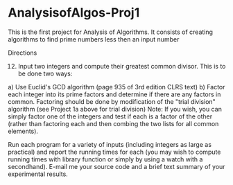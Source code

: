 # AnalysisofAlgos-Proj1
This is the first project for Analysis of Algorithms. It consists of creating algorithms to find prime numbers less then an input number


Directions

12. Input two integers and compute their greatest common
divisor. This is to be done two ways:

a) Use Euclid's GCD algorithm (page 935 of 3rd edition CLRS text)
b) Factor each integer into its prime factors
   and determine if there are any factors in common.
   Factoring should be done by modification of the
   "trial division" algorithm (see Project 1a above for trial division)
   Note: If you wish, you can simply factor one of the integers and test 
if each is a factor of the other (rather than factoring each and then 
combing the two lists for all common elements).

Run each program for a variety of inputs (including integers as large as 
practical) and report the running times for each (you may wish to compute 
running times with library function or simply by using a watch with a 
secondhand). E-mail me your source code and a brief text summary of your 
experimental results.
